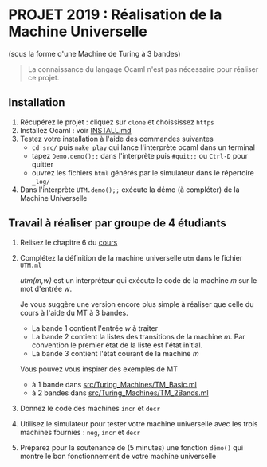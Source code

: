 # PROJET 2019 : Réalisation de la Machine Universelle

(sous la forme d'une Machine de Turing à 3 bandes)

> La connaissance du langage Ocaml n'est pas nécessaire pour réaliser ce projet.

## Installation

1. Récupérez le projet : cliquez sur `clone` et choississez `https`
2. Installez Ocaml : voir [INSTALL.md](../../INSTALL.md)
3. Testez votre installation à l'aide des commandes suivantes
   - `cd src/` puis `make play` qui lance l'interprète ocaml dans un terminal
   - tapez `Demo.demo();;` dans l'interprète puis `#quit;;` ou `Ctrl-D` pour quitter
   - ouvrez les fichiers `html` générés par le simulateur dans le répertoire `_log/`
4. Dans l'interprète `UTM.demo();;` exécute la démo (à compléter) de la Machine Universelle

## Travail à réaliser par groupe de 4 étudiants

1. Relisez le chapitre 6 du [cours](http://www-verimag.imag.fr/~perin/enseignement/L3/mcal/cours/MCAL-MT-CM-a-trous.pdf)
2. Complétez la définition de la machine universelle `utm` dans le fichier  `UTM.ml`

   *utm(m,w)* est un interpréteur qui exécute le code de la machine *m* sur le mot d'entrée *w*.
   
   Je vous suggère une version encore plus simple à réaliser que celle du cours à l'aide du MT à 3 bandes.
   - La bande 1 contient l'entrée *w* à traiter
   - La bande 2 contient la listes des transitions de la machine *m*. Par convention le premier état de la liste est l'état initial.
   - La bande 3 contient l'état courant de la machine *m*
    
   Vous pouvez vous inspirer des exemples de MT 
   - à 1 bande  dans [src/Turing_Machines/TM_Basic.ml](../Turing_Machines/TM_Basic.ml)
   - à 2 bandes dans [src/Turing_Machines/TM_2Bands.ml](../Turing_Machines/TM_2Bands.ml)


3. Donnez le code des machines `incr` et `decr`
4. Utilisez le simulateur pour tester votre machine universelle avec les trois machines fournies : `neg`, `incr` et `decr`
5. Préparez pour la soutenance de (5 minutes) une fonction `démo()` qui montre le bon fonctionnement de votre machine universelle 

